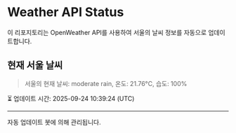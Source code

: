 
# Weather API Status

이 리포지토리는 OpenWeather API를 사용하여 서울의 날씨 정보를 자동으로 업데이트합니다.

## 현재 서울 날씨
> 서울의 현재 날씨: moderate rain, 온도: 21.76°C, 습도: 100%

⏳ 업데이트 시간: 2025-09-24 10:39:24 (UTC)

---
자동 업데이트 봇에 의해 관리됩니다.
